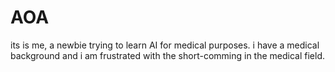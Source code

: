 # AOA
its is me, a newbie trying to learn AI for medical purposes.
i have a medical background and i am frustrated with the short-comming in the medical field.
